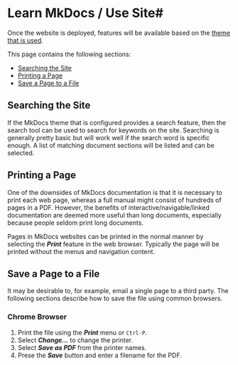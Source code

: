 # Learn MkDocs / Use Site#

Once the website is deployed, features will be available based on the
[theme that is used](edit#selecting-a-theme).

This page contains the following sections:

* [Searching the Site](#searching-the-site)
* [Printing a Page](#printing-a-page)
* [Save a Page to a File](#save-a-page-to-a-file)

## Searching the Site ##

If the MkDocs theme that is configured provides a search feature,
then the search tool can be used to search for keywords on the site.
Searching is generally pretty basic but will work well if the search word is specific enough.
A list of matching document sections will be listed and can be selected.

## Printing a Page ##

One of the downsides of MkDocs documentation is that it is necessary to print each web page,
whereas a full manual might consist of hundreds of pages in a PDF.
However, the benefits of interactive/navigable/linked documentation are deemed
more useful than long documents, especially because people seldom print long documents.

Pages in MkDocs websites can be printed in the normal manner by selecting the ***Print*** feature
in the web browser.  Typically the page will be printed without the menus and navigation content.

## Save a Page to a File ##

It may be desirable to, for example, email a single page to a third party.
The following sections describe how to save the file using common browsers.

### Chrome Browser ###

1. Print the file using the ***Print*** menu or `Ctrl-P`.
2. Select ***Change...*** to change the printer.
3. Select ***Save as PDF*** from the printer names.
4. Prese the ***Save*** button and enter a filename for the PDF.
